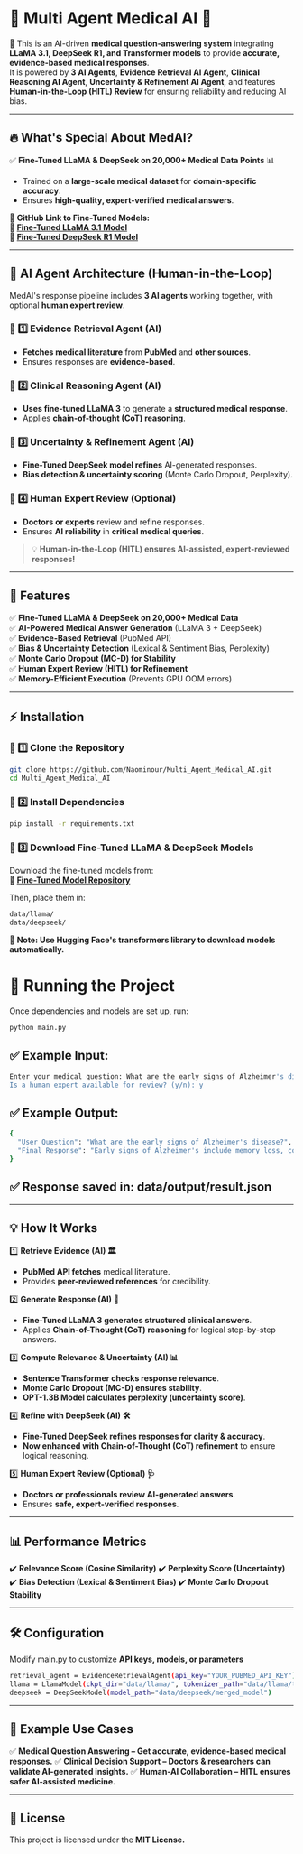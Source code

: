 # 🏥 Multi Agent Medical AI 🤖  
🚀 This is an AI-driven **medical question-answering system** integrating **LLaMA 3.1, DeepSeek R1, and Transformer models** to provide **accurate, evidence-based medical responses**.  
It is powered by **3 AI Agents**, **Evidence Retrieval AI Agent**, **Clinical Reasoning AI Agent**, **Uncertainty & Refinement AI Agent**, and features **Human-in-the-Loop (HITL) Review** for ensuring reliability and reducing AI bias.


---
## 🔥 What's Special About MedAI?
✅ **Fine-Tuned LLaMA & DeepSeek on 20,000+ Medical Data Points** 📊  
   - Trained on a **large-scale medical dataset** for **domain-specific accuracy**.  
   - Ensures **high-quality, expert-verified medical answers**.  

📌 **GitHub Link to Fine-Tuned Models:**  
🔗 **[Fine-Tuned LLaMA 3.1 Model](https://github.com/Naominour/Fine_Tuning_LLaMA_Model)**  
🔗 **[Fine-Tuned DeepSeek R1 Model](https://github.com/Naominour/Fine-tuning-DeepSeek-R1)**  

---

## 🤖 AI Agent Architecture (Human-in-the-Loop)
MedAI's response pipeline includes **3 AI agents** working together, with optional **human expert review**.

### 🔹 **1️⃣ Evidence Retrieval Agent (AI)**
   - **Fetches medical literature** from **PubMed** and **other sources**.
   - Ensures responses are **evidence-based**.

### 🔹 **2️⃣ Clinical Reasoning Agent (AI)**
   - **Uses fine-tuned LLaMA 3** to generate a **structured medical response**.
   - Applies **chain-of-thought (CoT) reasoning**.

### 🔹 **3️⃣ Uncertainty & Refinement Agent (AI)**
   - **Fine-Tuned DeepSeek model refines** AI-generated responses.
   - **Bias detection & uncertainty scoring** (Monte Carlo Dropout, Perplexity).

### 🔹 **4️⃣ Human Expert Review (Optional)**
   - **Doctors or experts** review and refine responses.
   - Ensures **AI reliability** in **critical medical queries**.

> 💡 **Human-in-the-Loop (HITL) ensures AI-assisted, expert-reviewed responses!**

---

## 📌 Features
✅ **Fine-Tuned LLaMA & DeepSeek on 20,000+ Medical Data**  
✅ **AI-Powered Medical Answer Generation** (LLaMA 3 + DeepSeek)  
✅ **Evidence-Based Retrieval** (PubMed API)  
✅ **Bias & Uncertainty Detection** (Lexical & Sentiment Bias, Perplexity)  
✅ **Monte Carlo Dropout (MC-D) for Stability**  
✅ **Human Expert Review (HITL) for Refinement**  
✅ **Memory-Efficient Execution** (Prevents GPU OOM errors)  

---

## ⚡ Installation
### 🔹 1️⃣ Clone the Repository
```bash
git clone https://github.com/Naominour/Multi_Agent_Medical_AI.git
cd Multi_Agent_Medical_AI
```

### 🔹 2️⃣ Install Dependencies
```bash
pip install -r requirements.txt
```

### 🔹 3️⃣ Download Fine-Tuned LLaMA & DeepSeek Models 
Download the fine-tuned models from:  
🔗 **[Fine-Tuned Model Repository](https://github.com/your-finetuned-models-repo)**

Then, place them in:
```bash
data/llama/
data/deepseek/
```
📌 **Note: Use Hugging Face's transformers library to download models automatically.**

# 🚀 Running the Project

Once dependencies and models are set up, run:

```bash
python main.py
```

## ✅ Example Input:
```bash
Enter your medical question: What are the early signs of Alzheimer's disease?
Is a human expert available for review? (y/n): y
```
## ✅ Example Output:
```bash
{
  "User Question": "What are the early signs of Alzheimer's disease?",
  "Final Response": "Early signs of Alzheimer's include memory loss, confusion, difficulty in problem-solving, and changes in mood or personality."
}
```
## ✅ Response saved in: data/output/result.json

---

## 💡 How It Works
1️⃣ **Retrieve Evidence (AI) 🏛️**  
   - **PubMed API fetches** medical literature.  
   - Provides **peer-reviewed references** for credibility.  

2️⃣ **Generate Response (AI) 🤖**  
   - **Fine-Tuned LLaMA 3 generates structured clinical answers**.  
   - Applies **Chain-of-Thought (CoT) reasoning** for logical step-by-step answers.  

3️⃣ **Compute Relevance & Uncertainty (AI) 📊**  
   - **Sentence Transformer checks response relevance**.  
   - **Monte Carlo Dropout (MC-D) ensures stability**.  
   - **OPT-1.3B Model calculates perplexity (uncertainty score)**.  

4️⃣ **Refine with DeepSeek (AI) 🛠️**  
   - **Fine-Tuned DeepSeek refines responses for clarity & accuracy**.  
   - **Now enhanced with Chain-of-Thought (CoT) refinement** to ensure logical reasoning.  

5️⃣ **Human Expert Review (Optional) 🩺**  
   - **Doctors or professionals review AI-generated answers**.  
   - Ensures **safe, expert-verified responses**.
     
---

## 📊 Performance Metrics

   ✔️ **Relevance Score (Cosine Similarity)**
   ✔️ **Perplexity Score (Uncertainty)**
   ✔️ **Bias Detection (Lexical & Sentiment Bias)**
   ✔️ **Monte Carlo Dropout Stability**

---

## 🛠️ Configuration

Modify main.py to customize **API keys, models, or parameters**
```bash
retrieval_agent = EvidenceRetrievalAgent(api_key="YOUR_PUBMED_API_KEY")
llama = LlamaModel(ckpt_dir="data/llama/", tokenizer_path="data/llama/tokenizer.model")
deepseek = DeepSeekModel(model_path="data/deepseek/merged_model")
```

---

## 📌 Example Use Cases

  ✅ **Medical Question Answering – Get accurate, evidence-based medical responses.**
  ✅ **Clinical Decision Support – Doctors & researchers can validate AI-generated insights.**
  ✅ **Human-AI Collaboration – HITL ensures safer AI-assisted medicine.**

---

## 📜 License

This project is licensed under the **MIT License.**
